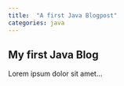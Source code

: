 ```yaml
---
title:  "A first Java Blogpost"
categories: java
---
```


## My first Java Blog
Lorem ipsum dolor sit amet...